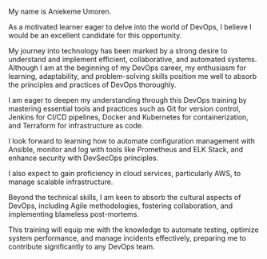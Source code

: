 My name is Aniekeme Umoren.

As a motivated learner eager to delve into the world of DevOps, I believe I would be an excellent candidate for this opportunity.

My journey into technology has been marked by a strong desire to understand and implement efficient, collaborative, and automated systems. Although I am at the beginning of my DevOps career, my enthusiasm for learning, adaptability, and problem-solving skills position me well to absorb the principles and practices of DevOps thoroughly.

I am eager to deepen my understanding through this DevOps training by mastering essential tools and practices such as Git for version control, Jenkins for CI/CD pipelines, Docker and Kubernetes for containerization, and Terraform for infrastructure as code. 

I look forward to learning how to automate configuration management with Ansible, monitor and log with tools like Prometheus and ELK Stack, and enhance security with DevSecOps principles. 

I also expect to gain proficiency in cloud services, particularly AWS, to manage scalable infrastructure. 

Beyond the technical skills, I am keen to absorb the cultural aspects of DevOps, including Agile methodologies, fostering collaboration, and implementing blameless post-mortems. 

This training will equip me with the knowledge to automate testing, optimize system performance, and manage incidents effectively, preparing me to contribute significantly to any DevOps team.
